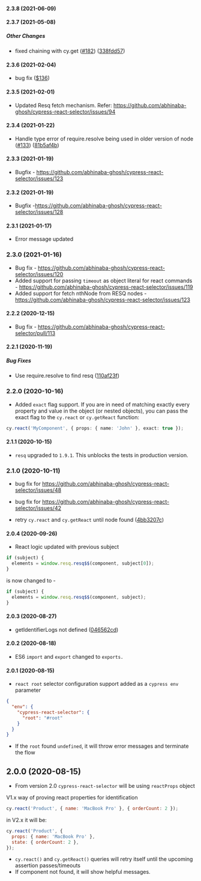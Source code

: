 #### 2.3.8 (2021-06-09)

#### 2.3.7 (2021-05-08)

##### Other Changes

*  fixed chaining with cy.get ([#182](https://github.com/abhinaba-ghosh/cypress-react-selector/pull/182)) ([338fdd57](https://github.com/abhinaba-ghosh/cypress-react-selector/commit/338fdd570a39cd5c5972d92eb9bb76405a8c2888))

#### 2.3.6 (2021-02-04)

- bug fix ([$136](https://github.com/abhinaba-ghosh/cypress-react-selector/issues/136))

#### 2.3.5 (2021-02-01)

- Updated Resq fetch mechanism. Refer: https://github.com/abhinaba-ghosh/cypress-react-selector/issues/94

#### 2.3.4 (2021-01-22)

- Handle type error of require.resolve being used in older version of node ([#133](https://github.com/abhinaba-ghosh/cypress-react-selector/pull/133)) ([81b5af4b](https://github.com/abhinaba-ghosh/cypress-react-selector/commit/81b5af4bb721aa1e52d60fe5144dfba52ce31584))

#### 2.3.3 (2021-01-19)

- Bugfix - https://github.com/abhinaba-ghosh/cypress-react-selector/issues/123

#### 2.3.2 (2021-01-19)

- Bugfix -https://github.com/abhinaba-ghosh/cypress-react-selector/issues/128

#### 2.3.1 (2021-01-17)

- Error message updated

### 2.3.0 (2021-01-16)

- Bug fix - https://github.com/abhinaba-ghosh/cypress-react-selector/issues/120
- Added support for passing `timeout` as object literal for react commands - https://github.com/abhinaba-ghosh/cypress-react-selector/issues/119
- Added support for fetch nthNode from RESQ nodes - https://github.com/abhinaba-ghosh/cypress-react-selector/issues/123

#### 2.2.2 (2020-12-15)

- Bug fix - https://github.com/abhinaba-ghosh/cypress-react-selector/pull/113

#### 2.2.1 (2020-11-19)

##### Bug Fixes

- Use require.resolve to find resq ([110af23f](https://github.com/abhinaba-ghosh/cypress-react-selector/commit/110af23fbc80c7c120ed43c0315fc9acfc68f25e))

### 2.2.0 (2020-10-16)

- Added `exact` flag support. If you are in need of matching exactly every property and value in the object (or nested objects), you can pass the exact flag to the `cy.react` or `cy.getReact` function:

```ts
cy.react('MyComponent', { props: { name: 'John' }, exact: true });
```

#### 2.1.1 (2020-10-15)

- `resq` upgraded to `1.9.1`. This unblocks the tests in production version.

### 2.1.0 (2020-10-11)

- bug fix for https://github.com/abhinaba-ghosh/cypress-react-selector/issues/48

- bug fix for https://github.com/abhinaba-ghosh/cypress-react-selector/issues/42

- retry `cy.react` and `cy.getReact` until node found ([4bb3207c](https://github.com/abhinaba-ghosh/cypress-react-selector/commit/4bb3207c00f84ee494433223db68d62e35f44cee))

#### 2.0.4 (2020-09-26)

- React logic updated with previous subject

```js
if (subject) {
  elements = window.resq.resq$$(component, subject[0]);
}
```

is now changed to -

```js
if (subject) {
  elements = window.resq.resq$$(component, subject);
}
```

#### 2.0.3 (2020-08-27)

- getIdentifierLogs not defined ([046562cd](https://github.com/abhinaba-ghosh/cypress-react-selector/commit/046562cdd12cfc290f6772552fd360070ceb73af))

#### 2.0.2 (2020-08-18)

- ES6 `import` and `export` changed to `exports.`

#### 2.0.1 (2020-08-15)

- `react root` selector configuration support added as a `cypress env` parameter

```json
{
  "env": {
    "cypress-react-selector": {
      "root": "#root"
    }
  }
}
```

- If the `root` found `undefined`, it will throw error messages and terminate the flow

## 2.0.0 (2020-08-15)

- From version 2.0 `cypress-react-selector` will be using `reactProps` object

V1.x way of proving react properties for identification

```js
cy.react('Product', { name: 'MacBook Pro' }, { orderCount: 2 });
```

in V2.x it will be:

```js
cy.react('Product', {
  props: { name: 'MacBook Pro' },
  state: { orderCount: 2 },
});
```

- `cy.react()` and `cy.getReact()` queries will retry itself until the upcoming assertion passes/timeouts
- If component not found, it will show helpful messages.
